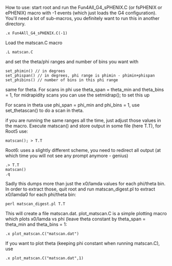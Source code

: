 How to use:
start root and
run the Fun4All_G4_sPHENIX.C (or fsPHENIX or ePHENIX) macro with -1 events 
(which just loads the G4 configuration). You'll need a lot of sub-macros, you 
definitely want to run this in another directory.

```
.x Fun4All_G4_sPHENIX.C(-1)
```

Load the matscan.C macro

```
.L matscan.C
```

and set the theta/phi ranges and number of bins you want with

```
set_phimin() // in degrees
set_phispan() // in degrees, phi range is phimin - phimin+phispan
set_phibins() // number of bins in this phi range
```

same for theta.
For scans in phi use theta_span = theta_min and theta_bins = 1, for midrapidity
scans you can use the setmidrap(); to set this up

For scans in theta use phi_span = phi_min and phi_bins = 1, use set_thetascan()
to do a scan in theta.

if you are running the same ranges all the time, just adjust those values in 
the macro.
Execute matscan() and store output in some file (here T.T), for Root5 use:

```
matscan(); > T.T
```

Root6:
uses a slightly different scheme, you need to redirect all output (at which time
you will not see any prompt anymore - genius)

```
.> T.T
matscan()
.q
```

Sadly this dumps more than just the x0/lamda values for each phi/theta bin.
In order to extract those, quit root and run matscan_digest.pl to extract 
x0/lamda0 for each phi/theta bin:

```
perl matscan_digest.pl T.T
```

This will create a file matscan.dat. 
plot_matscan.C is a simple plotting macro which plots x0/lamda vs phi (leave
theta constant by theta_span = theta_min and theta_bins = 1:

```
.x plot_matscan.C("matscan.dat")
```

If you want to plot theta (keeping phi constant when running matscan.C), use

```
.x plot_matscan.C("matscan.dat",1)
```
